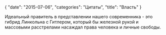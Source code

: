 {
   "date": "2015-07-06",
   "categories": "Цитаты",
   "title": "Власть"
}

Идеальный правитель в представлении нашего современника - это гибрид Линкольна с Гитлером, который бы железной рукой и массовыми расстрелами насаждал права человека и личные свободы.
